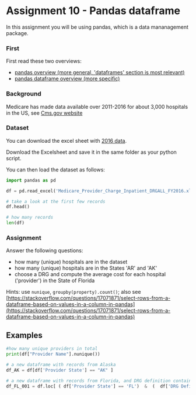 # Assignment 10 - Pandas dataframe

In this assignment you will be using pandas, which is a data mananagement package.

### First

First read these two overviews:

- [pandas overview (more general, 'dataframes' section is most relevant)](https://joostimpink.github.io/python-materials/07_pandas) 
- [pandas dataframe overview (more specific)](https://joostimpink.github.io/python-materials/07_pandas_dataframe)


### Background

Medicare has made data available over 2011-2016 for about 3,000 hospitals in the US, see [Cms.gov website](https://www.cms.gov/Research-Statistics-Data-and-Systems/Statistics-Trends-and-Reports/Medicare-Provider-Charge-Data/Inpatient.html)

### Dataset

You can download the excel sheet with [2016 data](https://www.cms.gov/Research-Statistics-Data-and-Systems/Statistics-Trends-and-Reports/Medicare-Provider-Charge-Data/Downloads/Inpatient_Data_2016_XLSX.zip).

Download the Excelsheet and save it in the same folder as your python script.

You can then load the dataset as follows:

```python
import pandas as pd

df = pd.read_excel('Medicare_Provider_Charge_Inpatient_DRGALL_FY2016.xlsx', skiprows=5)

# take a look at the first few records
df.head()

# how many records
len(df)
```

### Assignment

Answer the following questions:

- how many (unique) hospitals are in the dataset
- how many (unique) hospitals are in the States 'AR' and 'AK'
- choose a DRG and compute the average cost for each hospital ('provider') in the State of Florida

Hints: use `nunique`, `groupby(property).count()`; also see [https://stackoverflow.com/questions/17071871/select-rows-from-a-dataframe-based-on-values-in-a-column-in-pandas](https://stackoverflow.com/questions/17071871/select-rows-from-a-dataframe-based-on-values-in-a-column-in-pandas)


## Examples

```python
#how many unique providers in total
print(df["Provider Name"].nunique())

# a new dataframe with records from Alaska
df_AK = df[df['Provider State'] == "AK" ] 

# a new dataframe with records from Florida, and DRG definition containing '001'
df_FL_001 = df.loc[ ( df['Provider State'] == 'FL')  &  (  df['DRG Definition'].str.contains("001") )]
```